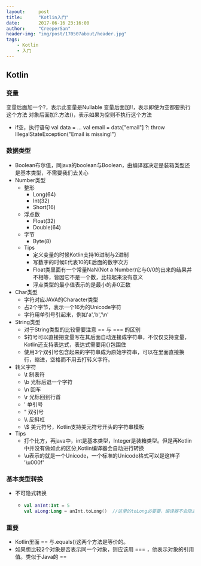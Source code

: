 ```yaml
---
layout:     post
title:      "Kotlin入门"
date:       2017-06-16 23:16:00
author:     "CreeperSan"
header-img: "img/post/170507about/header.jpg"
tags:
    - Kotlin
    - 入门
---
```


## Kotlin

### 变量
变量后面加一个?，表示此变量是Nullable
变量后面加!!，表示即使为空都要执行这个方法
对象后面加?.方法()，表示如果为空则不执行这个方法

+ if空，执行语句
	val data = ...
	val email = data["email"] ?: throw IllegalStateException("Email is missing!")

### 数据类型
+ Boolean布尔值，同java的boolean与Boolean，由编译器决定是装箱类型还是基本类型，不需要我们去关心
+ Number类型
	+ 整形
		+ Long(64)
		+ Int(32)
		+ Short(16)
	+ 浮点数
		+ Float(32)
		+ Double(64)
	+ 字节
		+ Byte(8)
	+ Tips
		+ 定义变量的时候Kotlin支持16进制与2进制
		+ 写数字的时候E代表10的E后面的数字次方
		+ Float类里面有一个常量NaN(Not a Number)它与0/0的出来的结果并不相等，皆因它不是一个数，比较起来没有意义
		+ 浮点类型的最小值表示的是最小的非0正数
+ Char类型
	+ 字符对应JAVA的Character类型
	+ 占2个字节，表示一个16为的Unicode字符
	+ 字符用单引号引起来，例如'a','b','\n'
+ String类型
	+ 对于String类型的比较需要注意 == 与 =\== 的区别
	+ $符号可以直接把变量写在其后面自动连接成字符串，不仅仅支持变量，Kotlin还支持表达式，表达式需要用{}包围住
	+ 使用3个双引号包含起来的字符串成为原始字符串，可以在里面直接换行，缩进，空格而不用去打转义字符。
+ 转义字符
	+ \t 制表符
	+ \b 光标后退一个字符
	+ \n 回车
	+ \r 光标回到行首
	+ \' 单引号
	+ \" 双引号
	+ \\\\ 反斜杠
	+ \\$ 美元符号，Kotlin支持美元符号开头的字符串模板
+ Tips
	+ 打个比方，再java中，int是基本类型，Integer是装箱类型。但是再Kotlin中并没有做如此的区分,Kotlin编译器会自动进行转换
	+ \u表示的就是一个Unicode，一个标准的Unicode格式可以是这样子 '\u000f'

### 基本类型转换
+ 不可隐式转换
	+ ```Kotlin
	  val anInt:Int = 5
      val aLong:Long = anInt.toLong()  //这里的toLong必要要，编译器不会隐式的把anInt转换成Long类型
	  ```

### 重要
+ Kotlin里面 == 与.equals()这两个方法是等价的。
+ 如果想比较2个对象是否表示同一个对象，则应该用 =\== ，他表示对象的引用值。类似于Java的 ==